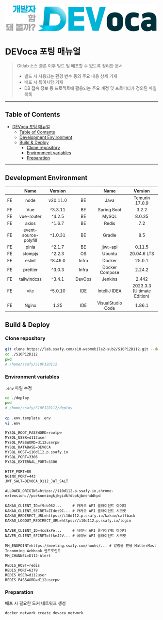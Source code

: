 ![DEVoca logo](../docs/resources/DEVoca%20logo%20long%202.png)

# DEVoca 포팅 매뉴얼

> Gitlab 소스 클론 이후 빌드 및 배포할 수 있도록 정리한 문서
> - 빌드 시 사용되는 환경 변수 등의 주요 내용 상세 기재
> - 배포 시 특이사항 기재
> - DB 접속 정보 등 프로젝트에 활용되는 주요 계정 및 프로퍼티가 정의된 파일 목록

---

## Table of Contents

<!-- TOC -->
* [DEVoca 포팅 매뉴얼](#devoca-포팅-매뉴얼)
  * [Table of Contents](#table-of-contents)
  * [Development Environment](#development-environment)
  * [Build & Deploy](#build--deploy)
    * [Clone repository](#clone-repository)
    * [Environment variables](#environment-variables)
    * [Preparation](#preparation)
<!-- TOC -->

---

## Development Environment

|    |         Name          | Version  |      |        |       Name        |           Version           |
|:--:|:---------------------:|:--------:|:----:|:------:|:-----------------:|:---------------------------:|
| FE |         node          | v20.11.0 |      |   BE   |       Java        |       Temurin 17.0.9        | 
| FE |          Vue          | ^3.3.11  |      |   BE   |    Spring Boot    |            3.2.2            |
| FE |      vue-router       |  ^4.2.5  |      |   BE   |       MySQL       |           8.0.35            |
| FE |         axios         |  ^1.6.7  |      |   BE   |       Redis       |             7.2             |
| FE | event-source-polyfill | ^1.0.31  |      |   BE   |      Gradle       |             8.5             |
| FE |         pinia         |  ^2.1.7  |      |   BE   |     jjwt-api      |           0.11.5            |
| FE |        stompjs        |  ^2.2.3  |      |   OS   |      Ubuntu       |         20.04.6 LTS         |  
| FE |        eslint         | ^8.49.0  |      | Infra  |      Docker       |           25.0.1            | 
| FE |       prettier        |  ^3.0.3  |      | Infra  |  Docker Compose   |           2.24.2            |
| FE |      tailwindcss      |  ^3.4.1  |      | DevOps |      Jenkins      |            2.442            |
| FE |         vite          | ^5.0.10  |      |  IDE   |   IntelliJ IDEA   | 2023.3.3 (Ultimate Edition) | 
| FE |         Nginx         |   1.25   |      |  IDE   | VisualStudio Code |           1.86.1            |

## Build & Deploy

### Clone repository

```bash
git clone https://lab.ssafy.com/s10-webmobile2-sub2/S10P12D112.git --depth 1
cd ./S10P12D112
pwd
# /home/ssafy/S10P12D112
```

### Environment variables

`.env` 파일 수정

```bash
cd ./deploy
pwd
# /home/ssafy/S10P12D112/deploy

cp .env.template .env
vi .env
```

```dotenv
MYSQL_ROOT_PASSWORD=rootpw
MYSQL_USER=d112user
MYSQL_PASSWORD=d112userpw
MYSQL_DATABASE=DEVOCA
MYSQL_HOST=i10d112.p.ssafy.io
MYSQL_PORT=3306
MYSQL_EXTERNAL_PORT=3306

HTTP_PORT=80
NGINX_PORT=443
JWT_SALT=DEVOCA_D112_JWT_SALT

ALLOWED_ORIGINS=https://i10d112.p.ssafy.io,chrome-extension://pceknneimgkjkgidkfdbpkjbnehddhpd

KAKAO_CLIENT_ID=f9cb962...     # 카카오 API 클라이언트 아이디
KAKAO_CLIENT_SECRET=ZIdet9C... # 카카오 API 클라이언트 시크릿
KAKAO_REDIRECT_URL=https://i10d112.p.ssafy.io/kakao/callback
KAKAO_LOGOUT_REDIRECT_URL=https://i10d112.p.ssafy.io/login

NAVER_CLIENT_ID=4co8xPe...     # 네이버 API 클라이언트 아이디
NAVER_CLIENT_SECRET=ffkeJ2V... # 네이버 API 클라이언트 시크릿

MM_ENDPOINT=https://meeting.ssafy.com/hooks/... # 알림을 받을 MatterMost Incomming Webhook 엔드포인트
MM_CHANNEL=D112-Alert

REDIS_HOST=redis
REDIS_PORT=6379
REDIS_USER=d112user
REDIS_PASSWORD=d112userpw
```

### Preparation

배포 시 필요한 도커 네트워크 생성

```bash
docker network create devoca_network
```

